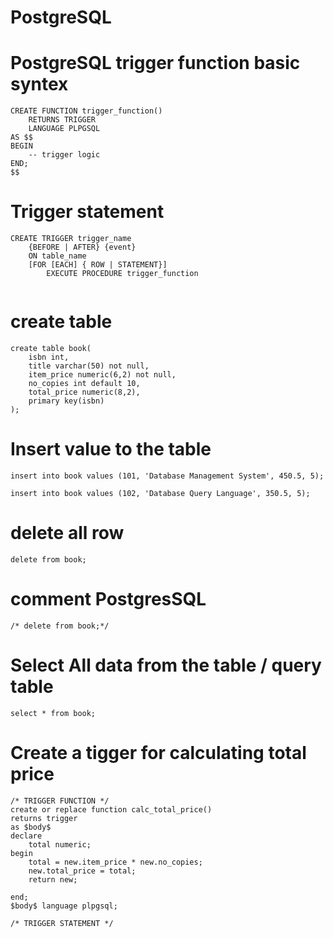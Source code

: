 # PostgreSQL

# PostgreSQL trigger function basic syntex

```
CREATE FUNCTION trigger_function()
	RETURNS TRIGGER
  	LANGUAGE PLPGSQL
AS $$
BEGIN
	-- trigger logic
END;
$$

```
# Trigger statement

```
CREATE TRIGGER trigger_name
	{BEFORE | AFTER} {event}
	ON table_name
	[FOR [EACH] { ROW | STATEMENT}]
		EXECUTE PROCEDURE trigger_function
	
```

# create table
```
create table book(
	isbn int,
	title varchar(50) not null,
	item_price numeric(6,2) not null,
	no_copies int default 10,
	total_price numeric(8,2),
	primary key(isbn)
);
```
# Insert value to the table
```
insert into book values (101, 'Database Management System', 450.5, 5);

insert into book values (102, 'Database Query Language', 350.5, 5);

```
# delete all row
```
delete from book;

```
# comment PostgresSQL
```
/* delete from book;*/
```

# Select All data from the table / query table
```
select * from book;
```
# Create a tigger for calculating total price 
```
/* TRIGGER FUNCTION */
create or replace function calc_total_price()
returns trigger
as $body$
declare
	total numeric;
begin
	total = new.item_price * new.no_copies;
	new.total_price = total;
	return new;

end;
$body$ language plpgsql; 

/* TRIGGER STATEMENT */

```

